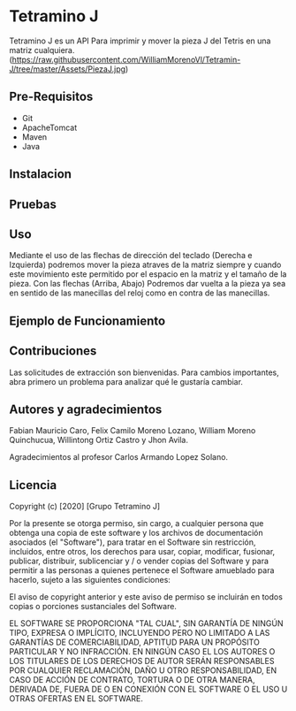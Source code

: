 # Tetramino J

Tetramino J es un API Para imprimir y mover la pieza J del Tetris en una matriz cualquiera. 
(https://raw.githubusercontent.com/WilliamMorenoVl/Tetramin-J/tree/master/Assets/PiezaJ.jpg)
## Pre-Requisitos
- Git
- ApacheTomcat
- Maven
- Java

## Instalacion

## Pruebas 

## Uso

Mediante el uso de las flechas de dirección del teclado (Derecha e Izquierda) podremos mover la pieza atraves de la matriz siempre y cuando este movimiento este permitido por el espacio en la matriz y el tamaño de la pieza.
Con las flechas (Arriba, Abajo) Podremos dar vuelta a la pieza ya sea en sentido de las manecillas del reloj como en contra de las manecillas.  

## Ejemplo de Funcionamiento


## Contribuciones
Las solicitudes de extracción son bienvenidas. Para cambios importantes, abra primero un problema para analizar qué le gustaría cambiar.


## Autores y agradecimientos
Fabian Mauricio Caro, Felix Camilo Moreno Lozano, William Moreno Quinchucua, Willintong Ortiz Castro y Jhon Avila.

Agradecimientos al profesor Carlos Armando Lopez Solano.
## Licencia 
Copyright (c) [2020] [Grupo Tetramino J]

Por la presente se otorga permiso, sin cargo, a cualquier persona que obtenga una copia
de este software y los archivos de documentación asociados (el "Software"), para tratar
en el Software sin restricción, incluidos, entre otros, los derechos
para usar, copiar, modificar, fusionar, publicar, distribuir, sublicenciar y / o vender
copias del Software y para permitir a las personas a quienes pertenece el Software
amueblado para hacerlo, sujeto a las siguientes condiciones:

El aviso de copyright anterior y este aviso de permiso se incluirán en todos
copias o porciones sustanciales del Software.

EL SOFTWARE SE PROPORCIONA "TAL CUAL", SIN GARANTÍA DE NINGÚN TIPO, EXPRESA O
IMPLÍCITO, INCLUYENDO PERO NO LIMITADO A LAS GARANTÍAS DE COMERCIABILIDAD,
APTITUD PARA UN PROPÓSITO PARTICULAR Y NO INFRACCIÓN. EN NINGÚN CASO EL
LOS AUTORES O LOS TITULARES DE LOS DERECHOS DE AUTOR SERÁN RESPONSABLES POR CUALQUIER RECLAMACIÓN, DAÑO U OTRO
RESPONSABILIDAD, EN CASO DE ACCIÓN DE CONTRATO, TORTURA O DE OTRA MANERA, DERIVADA DE,
FUERA DE O EN CONEXIÓN CON EL SOFTWARE O EL USO U OTRAS OFERTAS EN EL
SOFTWARE.
